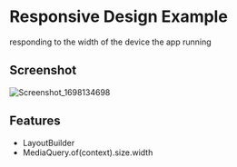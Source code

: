 # Responsive Design Example

responding to the width of the device the app running

## Screenshot
![Screenshot_1698134698](https://github.com/merihcavdar/responsive_design/assets/84540989/1e3796fc-83a5-40d0-8250-9a27c0bad9a0)

## Features
- LayoutBuilder
- MediaQuery.of(context).size.width
